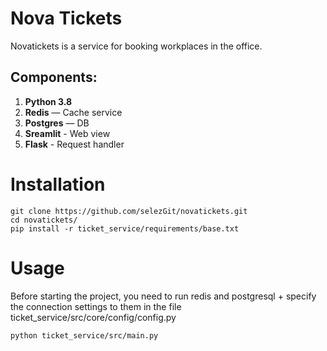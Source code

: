 # Nova Tickets
Novatickets is a service for booking workplaces in the office.

## Components:
1. **Python 3.8**
2. **Redis** — Cache service
3. **Postgres** — DB 
4. **Sreamlit** - Web view
5. **Flask** - Request handler



# Installation
    git clone https://github.com/selezGit/novatickets.git
    cd novatickets/
    pip install -r ticket_service/requirements/base.txt

# Usage
Before starting the project, you need to run redis and postgresql + specify the connection settings to them in the file ticket_service/src/core/config/config.py

    python ticket_service/src/main.py 